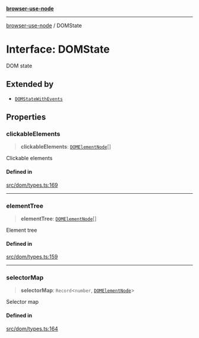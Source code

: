 [**browser-use-node**](../README.md)

***

[browser-use-node](../globals.md) / DOMState

# Interface: DOMState

DOM state

## Extended by

- [`DOMStateWithEvents`](DOMStateWithEvents.md)

## Properties

### clickableElements

> **clickableElements**: [`DOMElementNode`](DOMElementNode.md)[]

Clickable elements

#### Defined in

[src/dom/types.ts:169](https://github.com/Dankovk/browser-use-js/blob/7aa31eb34b7bafb64e3abcce35e6168864b0fa74/src/dom/types.ts#L169)

***

### elementTree

> **elementTree**: [`DOMElementNode`](DOMElementNode.md)[]

Element tree

#### Defined in

[src/dom/types.ts:159](https://github.com/Dankovk/browser-use-js/blob/7aa31eb34b7bafb64e3abcce35e6168864b0fa74/src/dom/types.ts#L159)

***

### selectorMap

> **selectorMap**: `Record`\<`number`, [`DOMElementNode`](DOMElementNode.md)\>

Selector map

#### Defined in

[src/dom/types.ts:164](https://github.com/Dankovk/browser-use-js/blob/7aa31eb34b7bafb64e3abcce35e6168864b0fa74/src/dom/types.ts#L164)
